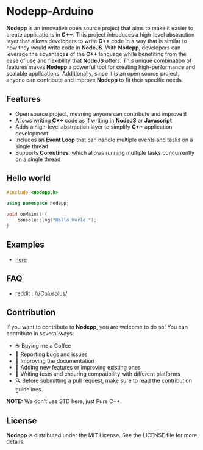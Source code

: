 # Nodepp-Arduino

**Nodepp** is an innovative open source project that aims to make it easier to create applications in **C++**. This project introduces a high-level abstraction layer that allows developers to write **C++** code in a way that is similar to how they would write code in **NodeJS**. With **Nodepp**, developers can leverage the advantages of the **C++** language while benefiting from the ease of use and flexibility that **NodeJS** offers. This unique combination of features makes **Nodepp** a powerful tool for creating high-performance and scalable applications. Additionally, since it is an open source project, anyone can contribute and improve **Nodepp** to fit their specific needs.

## Features

- Open source project, meaning anyone can contribute and improve it
- Allows writing **C++** code as if writing in **NodeJS** or **Javascript**
- Adds a high-level abstraction layer to simplify **C++** application development
- Includes an **Event Loop** that can handle multiple events and tasks on a single thread
- Supports **Coroutines**, which allows running multiple tasks concurrently on a single thread

## Hello world
```cpp
#include <nodepp.h>

using namespace nodepp;

void onMain() {
    console::log("Hello World!");
}
```

## Examples
- [here](https://github.com/NodeppOficial/nodepp-arduino/tree/main/examples/)

## FAQ
- reddit : [/r/Cplusplus/](https://www.reddit.com/r/Cplusplus/comments/19e2kw3/write_asynchronous_code_with_c_nodepp/)
  
## Contribution

If you want to contribute to **Nodepp**, you are welcome to do so! You can contribute in several ways:

- ☕ Buying me a Coffee
- 📢 Reporting bugs and issues
- 📝 Improving the documentation
- 📌 Adding new features or improving existing ones
- 🧪 Writing tests and ensuring compatibility with different platforms
- 🔍 Before submitting a pull request, make sure to read the contribution guidelines.

**NOTE:** We don't use STD here, just Pure C++.

## License

**Nodepp** is distributed under the MIT License. See the LICENSE file for more details.

